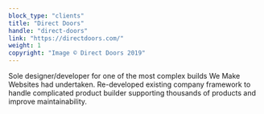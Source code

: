 ```yaml
---
block_type: "clients"
title: "Direct Doors"
handle: "direct-doors"
link: "https://directdoors.com/"
weight: 1
copyright: "Image © Direct Doors 2019"
---
```


Sole designer/developer for one of the most complex builds We Make Websites had undertaken. Re-developed existing company framework to handle complicated product builder supporting thousands of products and improve maintainability.
